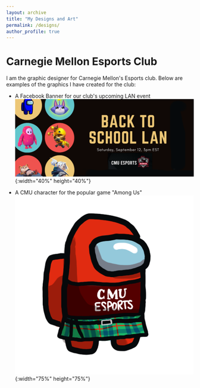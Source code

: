 ```yaml
---
layout: archive
title: "My Designs and Art"
permalink: /designs/
author_profile: true
---
```


Carnegie Mellon Esports Club 
====
I am the graphic designer for Carnegie Mellon's Esports club. Below are examples of the graphics I have created for the club: 

* A Facebook Banner for our club's upcoming LAN event
![LAN banner](../files/Sept_LAN.png){:width="40%" height="40%"} 

* A CMU character for the popular game "Among Us"
![Among us character](../files/CMU_among_us.png){:width="75%" height="75%"} 